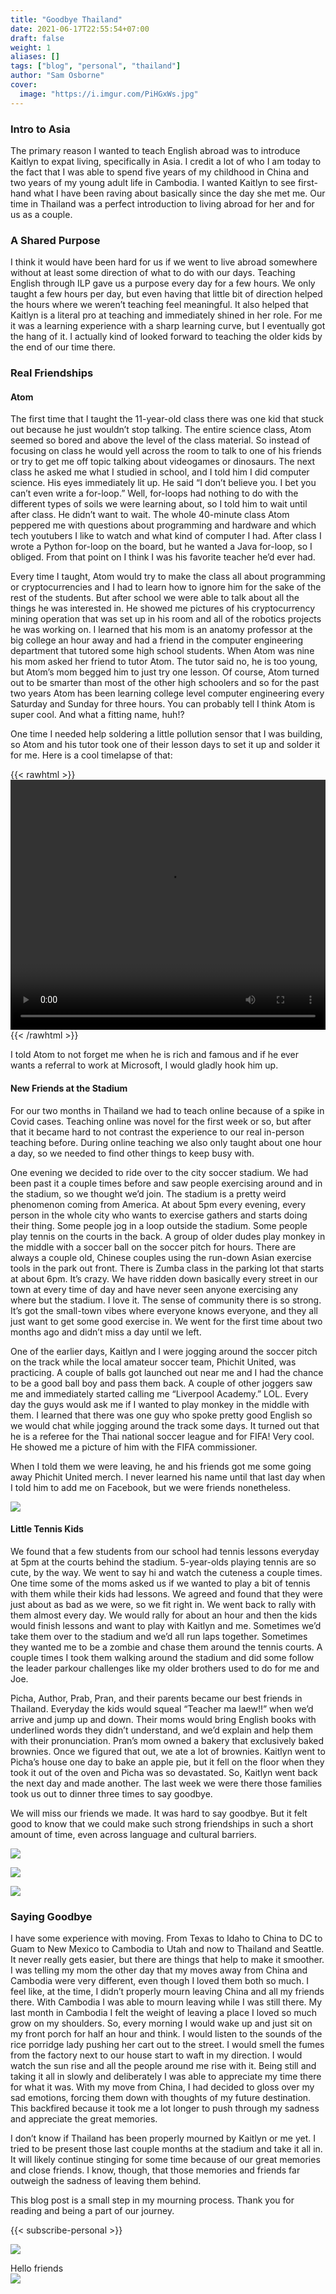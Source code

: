 ```yaml
---
title: "Goodbye Thailand"
date: 2021-06-17T22:55:54+07:00
draft: false
weight: 1
aliases: []
tags: ["blog", "personal", "thailand"]
author: "Sam Osborne"
cover:
  image: "https://i.imgur.com/PiHGxWs.jpg"
---
```


### Intro to Asia  

The primary reason I wanted to teach English abroad was to introduce Kaitlyn to expat living, specifically in Asia. I credit a lot of who I am today to the fact that I was able to spend five years of my childhood in China and two years of my young adult life in Cambodia. I wanted Kaitlyn to see first-hand what I have been raving about basically since the day she met me. Our time in Thailand was a perfect introduction to living abroad for her and for us as a couple. 

### A Shared Purpose  

I think it would have been hard for us if we went to live abroad somewhere without at least some direction of what to do with our days. Teaching English through ILP gave us a purpose every day for a few hours. We only taught a few hours per day, but even having that little bit of direction helped the hours where we weren’t teaching feel meaningful. It also helped that Kaitlyn is a literal pro at teaching and immediately shined in her role. For me it was a learning experience with a sharp learning curve, but I eventually got the hang of it. I actually kind of looked forward to teaching the older kids by the end of our time there.

### Real Friendships  

#### Atom  

The first time that I taught the 11-year-old class there was one kid that stuck out because he just wouldn’t stop talking. The entire science class, Atom seemed so bored and above the level of the class material. So instead of focusing on class he would yell across the room to talk to one of his friends or try to get me off topic talking about videogames or dinosaurs. The next class he asked me what I studied in school, and I told him I did computer science. His eyes immediately lit up. He said “I don’t believe you. I bet you can’t even write a for-loop.” Well, for-loops had nothing to do with the different types of soils we were learning about, so I told him to wait until after class. He didn’t want to wait. The whole 40-minute class Atom peppered me with questions about programming and hardware and which tech youtubers I like to watch and what kind of computer I had. After class I wrote a Python for-loop on the board, but he wanted a Java for-loop, so I obliged. From that point on I think I was his favorite teacher he’d ever had.  

Every time I taught, Atom would try to make the class all about programming or cryptocurrencies and I had to learn how to ignore him for the sake of the rest of the students. But after school we were able to talk about all the things he was interested in. He showed me pictures of his cryptocurrency mining operation that was set up in his room and all of the robotics projects he was working on. I learned that his mom is an anatomy professor at the big college an hour away and had a friend in the computer engineering department that tutored some high school students. When Atom was nine his mom asked her friend to tutor Atom. The tutor said no, he is too young, but Atom’s mom begged him to just try one lesson. Of course, Atom turned out to be smarter than most of the other high schoolers and so for the past two years Atom has been learning college level computer engineering every Saturday and Sunday for three hours. You can probably tell I think Atom is super cool. And what a fitting name, huh!?  

One time I needed help soldering a little pollution sensor that I was building, so Atom and his tutor took one of their lesson days to set it up and solder it for me. Here is a cool timelapse of that:  

{{< rawhtml >}}
  <video width="100%" height="400" autoplay loop>
    <source src="https://i.imgur.com/Er8PsQf.mp4" type="video/mp4">
  Your browser does not support the video tag.
  </video>
{{< /rawhtml >}} 

I told Atom to not forget me when he is rich and famous and if he ever wants a referral to work at Microsoft, I would gladly hook him up.  

#### New Friends at the Stadium  

For our two months in Thailand we had to teach online because of a spike in Covid cases. Teaching online was novel for the first week or so, but after that it became hard to not contrast the experience to our real in-person teaching before. During online teaching we also only taught about one hour a day, so we needed to find other things to keep busy with.  

One evening we decided to ride over to the city soccer stadium. We had been past it a couple times before and saw people exercising around and in the stadium, so we thought we’d join. The stadium is a pretty weird phenomenon coming from America. At about 5pm every evening, every person in the whole city who wants to exercise gathers and starts doing their thing. Some people jog in a loop outside the stadium. Some people play tennis on the courts in the back. A group of older dudes play monkey in the middle with a soccer ball on the soccer pitch for hours. There are always a couple old, Chinese couples using the run-down Asian exercise tools in the park out front. There is Zumba class in the parking lot that starts at about 6pm. It’s crazy. We have ridden down basically every street in our town at every time of day and have never seen anyone exercising any where but the stadium. I love it.
The sense of community there is so strong. It’s got the small-town vibes where everyone knows everyone, and they all just want to get some good exercise in. We went for the first time about two months ago and didn’t miss a day until we left.  

One of the earlier days, Kaitlyn and I were jogging around the soccer pitch on the track while the local amateur soccer team, Phichit United, was practicing. A couple of balls got launched out near me and I had the chance to be a good ball boy and pass them back. A couple of other joggers saw me and immediately started calling me “Liverpool Academy.” LOL. Every day the guys would ask me if I wanted to play monkey in the middle with them. I learned that there was one guy who spoke pretty good English so we would chat while jogging around the track some days. It turned out that he is a referee for the Thai national soccer league and for FIFA! Very cool. He showed me a picture of him with the FIFA commissioner.  

When I told them we were leaving, he and his friends got me some going away Phichit United merch. I never learned his name until that last day when I told him to add me on Facebook, but we were friends nonetheless.  

![](https://i.imgur.com/MjnJyEq.jpg)  

#### Little Tennis Kids  

We found that a few students from our school had tennis lessons everyday at 5pm at the courts behind the stadium. 5-year-olds playing tennis are so cute, by the way. We went to say hi and watch the cuteness a couple times. One time some of the moms asked us if we wanted to play a bit of tennis with them while their kids had lessons. We agreed and found that they were just about as bad as we were, so we fit right in. We went back to rally with them almost every day. We would rally for about an hour and then the kids would finish lessons and want to play with Kaitlyn and me. Sometimes we’d take them over to the stadium and we’d all run laps together. Sometimes they wanted me to be a zombie and chase them around the tennis courts. A couple times I took them walking around the stadium and did some follow the leader parkour challenges like my older brothers used to do for me and Joe.  

Picha, Author, Prab, Pran, and their parents became our best friends in Thailand. Everyday the kids would squeal “Teacher ma laew!!” when we’d arrive and jump up and down. Their moms would bring English books with underlined words they didn’t understand, and we’d explain and help them with their pronunciation. Pran’s mom owned a bakery that exclusively baked brownies. Once we figured that out, we ate a lot of brownies. Kaitlyn went to Picha’s house one day to bake an apple pie, but it fell on the floor when they took it out of the oven and Picha was so devastated. So, Kaitlyn went back the next day and made another. The last week we were there those families took us out to dinner three times to say goodbye.  

We will miss our friends we made. It was hard to say goodbye. But it felt good to know that we could make such strong friendships in such a short amount of time, even across language and cultural barriers.  

![](https://i.imgur.com/PiHGxWs.jpg)

![](https://i.imgur.com/ivVzxHX.jpg)

![](https://i.imgur.com/VqXAZXn.jpg)  

### Saying Goodbye  

I have some experience with moving. From Texas to Idaho to China to DC to Guam to New Mexico to Cambodia to Utah and now to Thailand and Seattle. It never really gets easier, but there are things that help to make it smoother. I was telling my mom the other day that my moves away from China and Cambodia were very different, even though I loved them both so much. I feel like, at the time, I didn’t properly mourn leaving China and all my friends there. With Cambodia I was able to mourn leaving while I was still there. My last month in Cambodia I felt the weight of leaving a place I loved so much grow on my shoulders. So, every morning I would wake up and just sit on my front porch for half an hour and think. I would listen to the sounds of the rice porridge lady pushing her cart out to the street. I would smell the fumes from the factory next to our house start to waft in my direction. I would watch the sun rise and all the people around me rise with it. Being still and taking it all in slowly and deliberately I was able to appreciate my time there for what it was. With my move from China, I had decided to gloss over my sad emotions, forcing them down with thoughts of my future destination. This backfired because it took me a lot longer to push through my sadness and appreciate the great memories.  

I don’t know if Thailand has been properly mourned by Kaitlyn or me yet. I tried to be present those last couple months at the stadium and take it all in. It will likely continue stinging for some time because of our great memories and close friends. I know, though, that those memories and friends far outweigh the sadness of leaving them behind.  

This blog post is a small step in my mourning process. Thank you for reading and being a part of our journey. 

{{< subscribe-personal >}}

![](https://i.imgur.com/Rvt2Kjw.jpg)

Hello friends  
![](https://i.imgur.com/gPUvNYR.jpg)